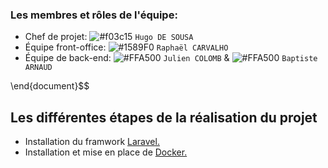 ### Les membres et rôles de l'équipe:

- Chef de projet: ![#f03c15](https://via.placeholder.com/15/f03c15/000000?text=+) `Hugo DE SOUSA`
- Équipe front-office: ![#1589F0](https://via.placeholder.com/15/1589F0/000000?text=+) `Raphaël CARVALHO`
- Équipe de back-end: ![#FFA500](https://via.placeholder.com/15/FFA500/000000?text=+) `Julien COLOMB` & ![#FFA500](https://via.placeholder.com/15/FFA500/000000?text=+) `Baptiste ARNAUD`


\end{document}$$
## Les différentes étapes de la réalisation du projet
- Installation du framwork <a href="https://laravel.com">Laravel.</a>
- Installation et mise en place de <a href="https://www.docker.com">Docker.</a>
